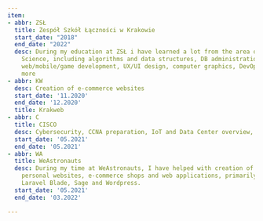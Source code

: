 ```yaml
---
item:
- abbr: ZSŁ
  title: Zespół Szkół Łączności w Krakowie
  start_date: "2018"
  end_date: "2022"
  desc: During my education at ZSŁ i have learned a lot from the area of Computer
    Science, including algorithms and data structures, DB administration and management,
    web/mobile/game development, UX/UI design, computer graphics, DevOps and many
    more
- abbr: KW
  desc: Creation of e-commerce websites
  start_date: '11.2020'
  end_date: '12.2020'
  title: Krakweb
- abbr: C
  title: CISCO
  desc: Cybersecurity, CCNA preparation, IoT and Data Center overview, DevOps - internship
  start_date: '05.2021'
  end_date: '05.2021'
- abbr: WA
  title: WeAstronauts
  desc: During my time at WeAstronauts, I have helped with creation of many blogs,
    personal websites, e-commerce shops and web applications, primarily using React,
    Laravel Blade, Sage and Wordpress.
  start_date: '05.2021'
  end_date: '03.2022'

---
```

